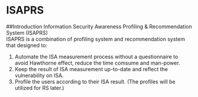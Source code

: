# ISAPRS
##Introduction
Information Security Awareness Profiling &amp; Recommendation System (ISAPRS)<br>
ISAPRS is a combination of profiling system and recommendation system that designed to:<br>
1) Automate the ISA measurement process without a questionnaire to avoid Hawthorne effect, reduce the time comsume and man-power. 
2) Keep the result of ISA measurement up-to-date and reflect the vulnerability on ISA.
3) Profile the users according to their ISA result. (The profiles will be utilized for RS later.)

